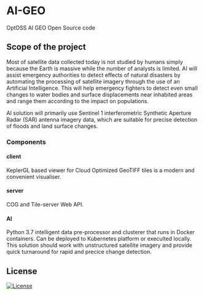# AI-GEO
OptOSS AI GEO Open Source code

## Scope of the project
Most of satellite data collected today is not studied by humans simply because the Earth is massive while the number of analysts is limited. AI will assist emergency authorities to detect effects of natural disasters by automating the processing of satellite imagery through the use of an Artificial Intelligence. This will help emergency fighters to detect even small changes to water bodies and surface displacements near inhabited areas and range them according to the impact on populations.

AI solution will primarily use Sentinel 1 interferometric Synthetic Aperture Radar (SAR) antenna imagery data, which are suitable for precise detection of floods and land surface changes.

### Components

#### client
KeplerGL based viewer for Cloud Optimized GeoTIFF tiles is a modern and convenient visualiser.

#### server
COG and Tile-server Web API.

#### AI
Python 3.7 intelligent data pre-processor and clusterer that runs in Docker containers. Can be deployed to Kubernetes platform or execulted locally. This solution should work with unstructured satellite imagery and provide quick turnaround for rapid and precice change detection.

## License
[![License](https://img.shields.io/badge/License-Apache%202.0-green.svg?longCache=true&style=for-the-badge)](https://opensource.org/licenses/Apache-2.0)
